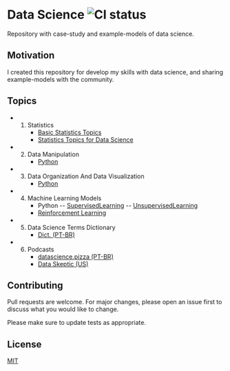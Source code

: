 # Data Science ![CI status](https://img.shields.io/badge/build-passing-brightgreen.svg)

Repository with case-study and example-models of data science.

## Motivation

I created this repository for develop my skills with data science, and sharing example-models with the community.

## Topics

<!-- toc -->
  * 1. Statistics
	    - [Basic Statistics Topics](https://github.com/daniellj/DataScience/blob/master/Statistics/BasicStatisticsTopics.md)
	    - [Statistics Topics for Data Science](https://github.com/daniellj/DataScience/blob/master/Statistics/StatisticsTopicsforDataScience.md)
  * 2. Data Manipulation
	    - [Python](https://github.com/daniellj/DataScience/tree/master/DataManipulation/Python)
  * 3. Data Organization And Data Visualization
	    - [Python](https://github.com/daniellj/DataScience/tree/master/DataOrganizationAndDataVisualization/Python)
  * 4. Machine Learning Models
	    - Python
	      -- [SupervisedLearning](https://github.com/daniellj/DataScience/tree/master/MachineLearning/Python/SupervisedLearning)
	      -- [UnsupervisedLearning](https://github.com/daniellj/DataScience/tree/master/MachineLearning/Python/UnsupervisedLearning)
        - [Reinforcement Learning](https://github.com/daniellj/DataScience/tree/master/MachineLearning/Python/ReinforcementLearning)
  * 5. Data Science Terms Dictionary
	    - [Dict. (PT-BR)](https://github.com/leportella/datascience-pizza/blob/master/dicionario.md)
  * 6. Podcasts
	    - [datascience.pizza (PT-BR)](http://podcast.datascience.pizza/)
	    - [Data Skeptic (US)](https://dataskeptic.com/podcast)

## Contributing
Pull requests are welcome. For major changes, please open an issue first to discuss what you would like to change.

Please make sure to update tests as appropriate.

## License
[MIT](https://choosealicense.com/licenses/mit/)